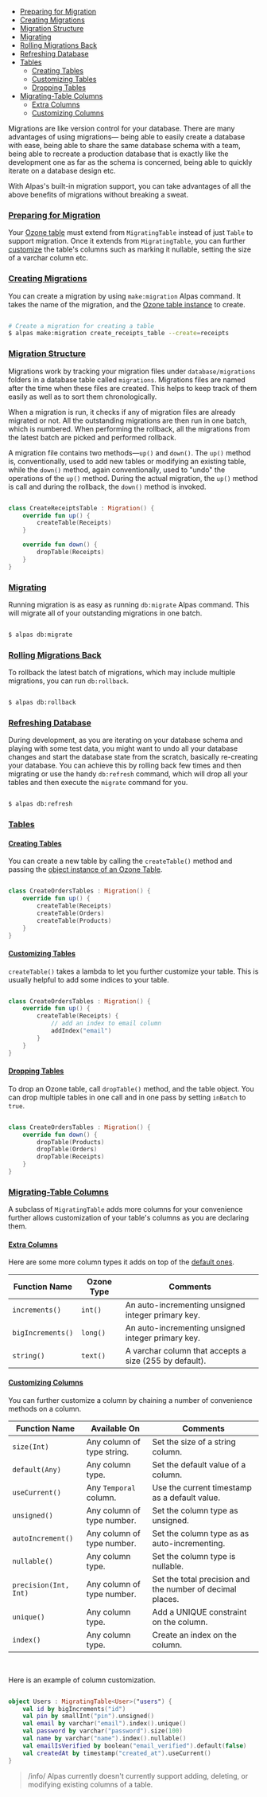 - [Preparing for Migration](#preparing-migrations)
- [Creating Migrations](#creating-migrations)
- [Migration Structure](#migration-structure) 
- [Migrating](#migrating)
- [Rolling Migrations Back](#rolling-migrations-back)
- [Refreshing Database](#refreshing-database)
- [Tables](#tables)
    - [Creating Tables](#creating-tables)
    - [Customizing Tables](#customizing-tables)
    - [Dropping Tables](#dropping-tables)
- [Migrating-Table Columns](#migrating-table-columns)
    - [Extra Columns](#extra-columns)
    - [Customizing Columns](#customizing-columns)

Migrations are like version control for your database. There are many advantages of using migrations—
being able to easily create a database with ease, being able to share the same database schema with
a team, being able to recreate a production database that is exactly like the development one as
far as the schema is concerned, being able to quickly iterate on a database design etc.

With Alpas's built-in migration support, you can take advantages of all the above benefits of
migrations without breaking a sweat.

<a name="prepareing-migrations"></a>
### [Preparing for Migration](#preparing-migrations)

Your [Ozone table](/docs/ozone#ozone-table) must extend from `MigratingTable` instead of just `Table` to support
migration. Once it extends from `MigratingTable`, you can further [customize](#customizing-columns) the
table's columns such as marking it nullable, setting the size of a varchar column etc.

<a name="creating-migrations"></a>
### [Creating Migrations](#creating-migrations)

You can create a migration by using `make:migration` Alpas command. It takes the name of the migration,
and the [Ozone table instance](/docs/ozone#ozone-table) to create.

```bash

# Create a migration for creating a table
$ alpas make:migration create_receipts_table --create=receipts

```

<a name="migration-structure"></a>
### [Migration Structure](#migration-structure)

Migrations work by tracking your migration files under `database/migrations` folders in a database
table called `migrations`. Migrations files are named after the time when these files are created.
This helps to keep track of them easily as well as to sort them chronologically.

When a migration is run, it checks if any of migration files are already migrated or not. All the
outstanding migrations are then run in one batch, which is numbered. When performing the
rollback, all the migrations from the latest batch are picked and performed rollback.

A migration file contains two methods—`up()` and `down()`. The `up()` method is, conventionally, used
to add new tables or modifying an existing table, while the `down()` method, again conventionally,
used to "undo" the operations of the `up()` method. During the actual migration, the `up()`
method is call and during the rollback, the `down()` method is invoked.

<span class="line-numbers" data-start="6" data-file="database/migrations/2020_01_01_123456_create_receipts_table.kt">

```kotlin

class CreateReceiptsTable : Migration() {
    override fun up() {
        createTable(Receipts)
    }

    override fun down() {
        dropTable(Receipts)
    }
}

```

</span>

<a name="migrating"></a>
### [Migrating](#migrating)

Running migration is as easy as running `db:migrate` Alpas command. This will
migrate all of your outstanding migrations in one batch.

```bash

$ alpas db:migrate

```
<a name="rolling-migrations-back"></a>
### [Rolling Migrations Back](#rolling-migrations-back)

To rollback the latest batch of migrations, which may include multiple migrations, you can run `db:rollback`.

```bash

$ alpas db:rollback

```

<a name="refreshing-database"></a>
### [Refreshing Database](#refreshing-database)

During development, as you are iterating on your database schema and playing with some test data, you might want
to undo all your database changes and start the database state from the scratch, basically re-creating your
database. You can achieve this by rolling back few times and then migrating or use the handy `db:refresh`
command, which will drop all your tables and then execute the `migrate` command for you.

```bash

$ alpas db:refresh

```

<a name="tables"></a>
### [Tables](#tables)

<a name="creating-tables"></a>
#### [Creating Tables](#creating-tables)

You can create a new table by calling the `createTable()` method and passing
the [object instance of an Ozone Table](/docs/ozone#ozone-table).

<span class="line-numbers" data-start="6" data-file="database/migrations/2020_01_01_123456_create_orders_tables.kt">

```kotlin

class CreateOrdersTables : Migration() {
    override fun up() {
        createTable(Receipts)
        createTable(Orders)
        createTable(Products)
    }
}

```

</span>


<a name="customizing-tables"></a>
#### [Customizing Tables](#customizing-tables)

`createTable()` takes a lambda to let you further customize your table. This is usually helpful to add some indices
to your table.

<span class="line-numbers" data-start="6" data-file="database/migrations/2020_01_01_123456_create_orders_tables.kt">

```kotlin

class CreateOrdersTables : Migration() {
    override fun up() {
        createTable(Receipts) {
            // add an index to email column
            addIndex("email")
        }
    }
}

```

</span>

<a name="dropping-tables"></a>
#### [Dropping Tables](#dropping-tables)

To drop an Ozone table, call `dropTable()` method, and the table object. You can drop multiple tables
in one call and in one pass by setting `inBatch` to `true`.

<span class="line-numbers" data-start="6" data-file="database/migrations/2020_01_01_123456_create_orders_tables.kt">

```kotlin

class CreateOrdersTables : Migration() {
    override fun down() {
        dropTable(Products)
        dropTable(Orders)
        dropTable(Receipts)
    }
}

```

</span>

<a name="migrating-table-columns"></a>
### [Migrating-Table Columns](#migrating-table-columns)
A subclass of `MigratingTable` adds more columns for your convenience further allows customization of your table's columns as you are declaring them.

<a name="extra-columns"></a>
#### [Extra Columns](#extra-columns)

Here are some more column types it adds on top of the [default ones](/docs/ozone#default-column-types).

| Function Name     | Ozone Type               | Comments                                               |
| ----------------- | ------------------------ | ------------------------------------------------------ |
| `increments()`    | `int()`                  | An auto-incrementing unsigned integer primary key.     |
| `bigIncrements()` | `long()`                 | An auto-incrementing unsigned integer primary key.     |
| `string()`        | `text()`                 | A varchar column that accepts a size (255 by default). |

<a name="customizing-columns"></a>
#### [Customizing Columns](#customizing-columns)

You can further customize a column by chaining a number of convenience methods on a column.

| Function Name         | Available On               | Comments                                                  |
| --------------------- | -------------------------- | --------------------------------------------------------- |
| `size(Int)`           | Any column of type string. |  Set the size of a string column.                         |
| `default(Any)`        | Any column type.           | Set the default value of a column.                        |
| `useCurrent()`        | Any `Temporal` column.     | Use the current timestamp as a default value.             |
| `unsigned()`          | Any column of type number. | Set the column type as unsigned.                          |
| `autoIncrement()`     | Any column of type number. | Set the column type as as auto-incrementing.              |
| `nullable()`          | Any column type.           | Set the column type is nullable.                          |
| `precision(Int, Int)` | Any column of type number. | Set the total precision and the number of decimal places. |
| `unique()`            | Any column type.           | Add a UNIQUE constraint on the column.                    |
| `index()`             | Any column type.           | Create an index on the column.                            |

<br/>

Here is an example of column customization. 

<span class="line-numbers" data-start="21">

```kotlin

object Users : MigratingTable<User>("users") {
    val id by bigIncrements("id")
    val pin by smallInt("pin").unsigned()
    val email by varchar("email").index().unique()
    val password by varchar("password").size(100)
    val name by varchar("name").index().nullable()
    val emailIsVerified by boolean("email_verified").default(false)
    val createdAt by timestamp("created_at").useCurrent()
}

```

</span>

>/info/ <span>Alpas currently doesn't currently support adding, deleting, or modifying existing columns
>of a table.</span>
